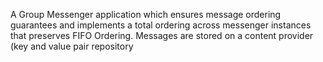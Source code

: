 A Group Messenger application which ensures message ordering guarantees and  implements a total ordering across messenger instances that preserves FIFO Ordering. Messages are stored on a content provider (key and value pair repository
